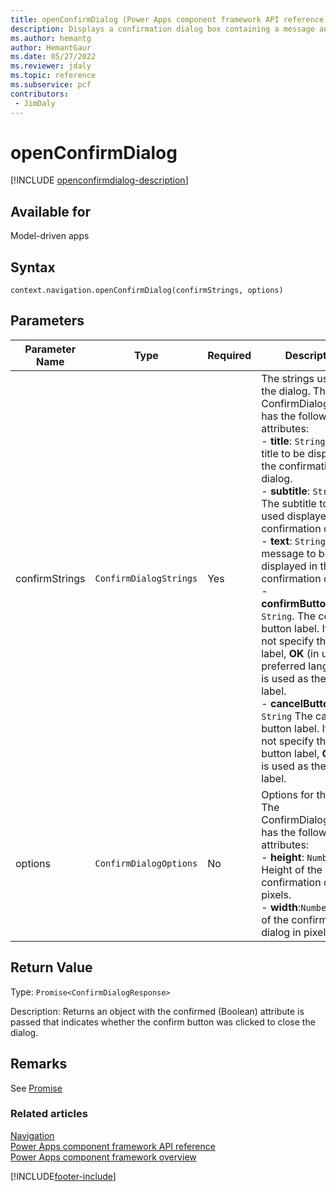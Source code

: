 ```yaml
---
title: openConfirmDialog (Power Apps component framework API reference) | Microsoft Docs
description: Displays a confirmation dialog box containing a message and two buttons.
ms.author: hemantg
author: HemantGaur
ms.date: 05/27/2022
ms.reviewer: jdaly
ms.topic: reference
ms.subservice: pcf
contributors:
 - JimDaly
---
```


# openConfirmDialog

[!INCLUDE [openconfirmdialog-description](includes/openconfirmdialog-description.md)]

## Available for 

Model-driven apps

## Syntax

`context.navigation.openConfirmDialog(confirmStrings, options)`

## Parameters

| Parameter Name|Type|Required|Description|
| ------------- |----|--------|-----------|
|confirmStrings|`ConfirmDialogStrings`|Yes|The strings used in the dialog. The ConfirmDialogStrings has the following attributes:<br/>- **title**: `String`. The title to be displayed in the confirmation dialog. <br/>- **subtitle**: `String`. The subtitle to be used displayed in the confirmation dialog.<br/>- **text**: `String`. The message to be displayed in the confirmation dialog.<br/>- **confirmButtonLabel**: `String`. The confirm button label. If you do not specify the button label, **OK** (in user's preferred language) is used as the button label.<br/>- **cancelButtonLabel**: `String` The cancel button label. If you do not specify the cancel button label, **Cancel** is used as the button label.|
|options|`ConfirmDialogOptions`|No|Options for the dialog. The ConfirmDialogOptions has the following attributes:<br/>- **height**: `Number`. Height of the confirmation dialog in pixels. <br/>- **width**:`Number`. Width of the confirmation dialog in pixels|

## Return Value

Type: `Promise<ConfirmDialogResponse>`

Description: Returns an object with the confirmed (Boolean) attribute is passed that indicates whether the confirm button was clicked to close the dialog.

## Remarks

See [Promise](https://developer.mozilla.org/docs/Web/JavaScript/reference/Global_Objects/Promise) 


### Related articles

[Navigation](../navigation.md)<br/>
[Power Apps component framework API reference](../../reference/index.md)<br/>
[Power Apps component framework overview](../../overview.md)

[!INCLUDE[footer-include](../../../../includes/footer-banner.md)]
